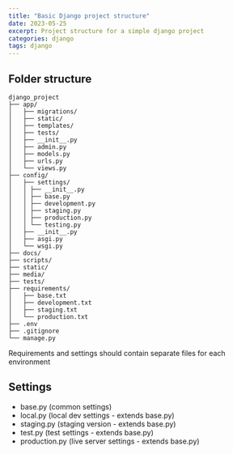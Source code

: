 ```yaml
---
title: "Basic Django project structure"
date: 2023-05-25
excerpt: Project structure for a simple django project
categories: django 
tags: django
---
```

## Folder structure

```
django_project
├── app/
│   ├── migrations/
│   ├── static/
│   ├── templates/
│   ├── tests/
│   ├── __init__.py
│   ├── admin.py
│   ├── models.py
│   ├── urls.py
│   └── views.py
├── config/
│   ├── settings/
│   │ ├── __init__.py
│   │ ├── base.py
│   │ ├── development.py
│   │ ├── staging.py
│   │ ├── production.py
│   │ └── testing.py
│   ├── __init__.py
│   ├── asgi.py
│   └── wsgi.py
├── docs/
├── scripts/
├── static/
├── media/
├── tests/
├── requirements/
│   ├── base.txt
│   ├── development.txt
│   ├── staging.txt
│   └── production.txt
├── .env
├── .gitignore
└── manage.py
```
Requirements and settings should contain separate files for each environment

## Settings
- base.py (common settings)
- local.py (local dev settings - extends base.py)
- staging.py (staging version - extends base.py)
- test.py (test settings - extends base.py)
- production.py (live server settings - extends base.py)